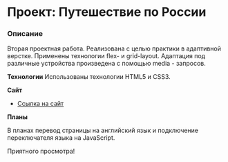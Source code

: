 # Проект: Путешествие по России

### Описание
Вторая проектная работа. Реализована с целью практики в адаптивной верстке. Применены технологии flex- и grid-layout. Адаптация под различные устройства произведена с помощью media - запросов.

**Технологии**
Использованы технологии HTML5 и CSS3.

**Сайт**

* [Ссылка на сайт](https://www.abatman92.github.io/russian-travel/)

**Планы**

В планах перевод страницы на английский язык и подключение переключателя языка на JavaScript.

Приятного просмотра!
